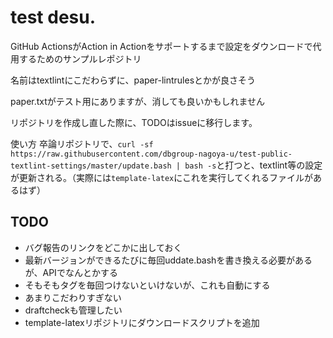 # test desu.
GitHub ActionsがAction in Actionをサポートするまで設定をダウンロードで代用するためのサンプルレポジトリ

名前はtextlintにこだわらずに、paper-lintrulesとかが良さそう

paper.txtがテスト用にありますが、消しても良いかもしれません

リポジトリを作成し直した際に、TODOはissueに移行します。

使い方
卒論リポジトリで、`curl -sf https://raw.githubusercontent.com/dbgroup-nagoya-u/test-public-textlint-settings/master/update.bash | bash -s`と打つと、textlint等の設定が更新される。（実際には`template-latex`にこれを実行してくれるファイルがあるはず）

## TODO
- バグ報告のリンクをどこかに出しておく
- 最新バージョンができるたびに毎回uddate.bashを書き換える必要があるが、APIでなんとかする
- そもそもタグを毎回つけないといけないが、これも自動にする
- あまりこだわりすぎない
- draftcheckも管理したい
- template-latexリポジトリにダウンロードスクリプトを追加
